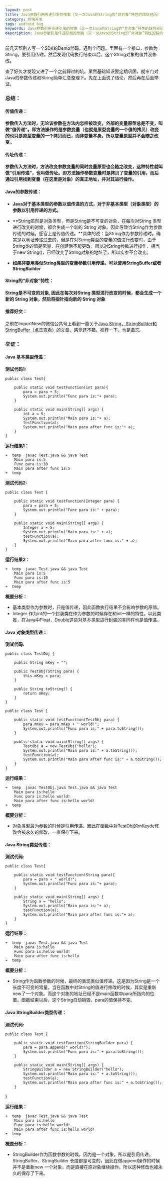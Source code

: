 ```yaml
---
layout: post
title: Java参数引用传递引发的惨案（又一次Java的String的“非对象”特性的踩坑经历）
category: 终端开发
tags: android bug
keywords: Java参数引用传递引发的惨案（又一次Java的String的“非对象”特性的踩坑经历）
description: Java参数引用传递引发的惨案（又一次Java的String的“非对象”特性的踩坑经历）
---
```


前几天帮别人写一个SDK的Demo代码，遇到个问题。里面有一个接口，参数为String，要引用传递。然后发现代码执行结束以后，这个String对象的值并没修改。

查了好久才发现又进了一个之前踩过的坑。果然基础知识要定期巩固，就专门对Java的参数传递和String简单汇总整理下。先在上面说了结论，然后再在后面举证。

### 总结：

#### 传值传递：

**参数传入方法时，无论该参数在方法内怎样被改变，外部的变量原型总是不变，叫做“值传递”。即方法操作的是参数变量（也就是原型变量的一个值的拷贝）改变的也只是原型变量的一个拷贝而已，而非变量本身。所以变量原型并不会随之改变。**

#### 传址传递：

**参数传入方法时，方法改变参数变量的同时变量原型也会随之改变，这种特性就叫做“引用传递”，也叫做传址。即方法操作参数变量时是拷贝了变量的引用，而后通过引用找到变量（在这里是对象）的真正地址，并对其进行操作。**


#### Java的参数传递：

- **Java对于基本类型的参数以值传递的方式，对于非基本类型（对象类型）的参数以引用传递的方式。**
- **String虽然是对象类型，但是String是不可变的对象，在每次对String 类型进行改变的时候，都会生成一个新的 String 对象。因此导致当String作为参数传递的时候，感官上是传值传递。**具体的说：当String作为参数传递时，确实是以地址传递过去的，但是在对String类型的变量的值进行改变时，由于String类的值是常量，在创建后不能更改，所以对String参数进行操作，相当于new String()，已经改变了String对象的地址了，所以实参不会改变。

- **如果非要用类似String类型的变量参数引用传递，可以使用StringBuffer或者StringBuilder**

#### String的“非对象”特性：

**String是不可变的对象, 因此在每次对String 类型进行改变的时候，都会生成一个新的 String 对象，然后将指针指向新的 String 对象**

#### 推荐好文：

之前在ImportNew的微信公共号上看到一篇关于[Java String、StringBuilder和StringBuffer（点击查看）](http://mp.weixin.qq.com/s?__biz=MjM5NzMyMjAwMA==&amp;mid=205005129&amp;idx=1&amp;sn=bd657e94b5b3545fc7ad3f2ea5e03f22&amp;scene=1#rd)的文章，感觉还不错，推荐一下，也是备忘。

### 举证：

#### Java 基本类型传递：

**测试代码1:**

	public class Test{

    	public static void testFunction(int para){
        	para = para + 5;
        	System.out.println("Func para is:"+ para);
    	}
    
    	public static void main(String[] args) {
    		int a = 5;
    		System.out.println("Main para is:"+ a);
    		testFunction(a);
    		System.out.println("Main para after func is:"+ a);
    	}
	}

**运行结果1：**

	➜  temp  javac Test.java && java Test
		Main para is:5
		Func para is:10
		Main para after func is:5
	➜  temp

**测试代码2:**

	public class Test {

		public static void testFunction(Integer para) {
			para = para + 5;
			System.out.println("Func para is:" + para);
		}

		public static void main(String[] args) {
			Integer a = 5;
			System.out.println("Main para is:" + a);
			testFunction(a);
			System.out.println("Main para after func is:" + a);
		}
	}
	
**运行结果2：**	
	
	➜  temp  javac Test.java && java Test
		Main para is:5
		Func para is:10
		Main para after func is:5
	➜  temp
	
**概要分析：**

- 基本类型作为参数时，只是值传递，因此函数执行结果不会影响参数的原值。
- Integer 作为int的一个封装类在作为参数的时候存在和int一样的特性。以此类推，在Java中Float、Double这些对基本类型进行封装的类同样也是值传递。

#### Java 对象类型传递：

**测试代码:**

	public class TestObj {

		public String mKey = "";

		public TestObj(String para) {
			this.mKey = para;
		}

		public String toString() {
			return mKey;
		}
	}
	
	public class Test {

		public static void testFunction(TestObj para) {
			para.mKey = para.mKey + " world!";
			System.out.println("Func para is:" + para.toString());
		}

		public static void main(String[] args) {
			TestObj a = new TestObj("hello");
			System.out.println("Main para is:" + a.toString());
			testFunction(a);
			System.out.println("Main para after func is:" + a.toString());
		}
	}

**运行结果：**

	➜  temp  javac TestObj.java Test.java && java Test
		Main para is:hello
		Func para is:hello world!
		Main para after func is:hello world!
	➜  temp

**概要分析：**

- 对象类型最为参数的时候是引用传递，因此在函数中对TestObj的mKeyde修改会被永久的修改，一直保存下来。

#### Java String类型传递：

**测试代码:**

	public class Test{

    	public static void testFunction(String para){
        	para = para + " world!";
        	System.out.println("Func para is:"+ para);
    	}
    
    	public static void main(String[] args) {
    		String a = "hello";
    		System.out.println("Main para is:"+ a);
    		testFunction(a);
    		System.out.println("Main para after func is:"+ a);
    	}
	}

**运行结果：**

	➜  temp  javac Test.java && java Test
		Main para is:hello
		Func para is:hello world!
		Main para after func is:hello
	➜  temp

**概要分析：**

- String作为函数参数的时候，最终的表现类似值传递。这是因为String是一个长度不可变的常量。当在函数中对String的值进行修改的时候，其实是重新new了一个对象。而这个对象的地址已经不是main函数中para所指向的位置。函数结束以后，这个String自动销毁，para的值保持不变。

#### Java StringBuilder类型传递：

**测试代码:**

	public class Test {

		public static void testFunction(StringBuilder para) {
			para = para.append(" world!");
			System.out.println("Func para is:" + para.toString());
		}

		public static void main(String[] args) {
			StringBuilder a = new StringBuilder("hello");
			System.out.println("Main para is:" + a.toString());
			testFunction(a);
			System.out.println("Main para after func is:" + a.toString());
		}
}

**运行结果：**

	➜  temp  javac Test.java && java Test
		Main para is:hello
		Func para is:hello world!
		Main para after func is:hello world!
	➜  temp

**概要分析：**

- StringBuilder作为函数参数的时候，因为是一个对象，所以是引用传递。StringBuffer、StringBuilder 长度都是可变的，因此在做append操作的时候并不是重新new 一个对象，而是直接在原对象继续操作。所以这种修改也被永久的保存了下来。